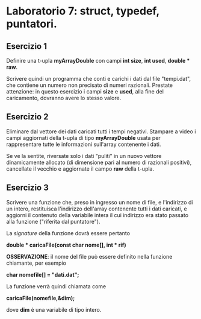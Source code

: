 # Laboratorio 7: struct, typedef, puntatori.



## Esercizio 1

Definire una t-upla __myArrayDouble__ con campi __int size__, __int used__, __double * raw__.

Scrivere quindi un programma che conti e carichi i dati dal file "tempi.dat", che contiene un numero non precisato di numeri razionali. Prestate attenzione: in questo esercizio i campi __size__ e __used__, alla fine del caricamento, dovranno avere lo stesso valore.
 
## Esercizio 2

Eliminare dal vettore dei dati caricati tutti i tempi negativi. Stampare a video i campi aggiornati della t-upla di tipo __myArrayDouble__ usata per rappresentare tutte le informazioni sull'array contenente i dati.

Se ve la sentite, riversate solo i dati "puliti" in un nuovo vettore dinamicamente allocato (di dimensione pari al numero di razionali positivi), cancellate il vecchio e aggiornate il campo __raw__ della t-upla. 

## Esercizio 3

Scrivere una funzione che, preso in ingresso un nome di file, e l'indirizzo di un intero, restituisca l'indirizzo dell'array contenente tutti i dati caricati, e aggiorni il contenuto della variabile intera il cui indirizzo era stato passato alla funzione ("riferita dal puntatore").

La _signature_ della funzione dovrà essere pertanto

__double * caricaFile(const char nome[], int * rif)__ 

__OSSERVAZIONE__: il nome del file può essere definito nella funzione chiamante, per esempio

__char nomefile[] = "dati.dat";__

La funzione verrà quindi chiamata come

 __caricaFile(nomefile,&dim);__ 

 dove __dim__ è una variabile di tipo intero.